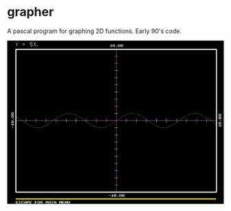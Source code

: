 # grapher
A pascal program for graphing 2D functions.  Early 90's code.

![Alt text](screenshot.png?raw=true)
